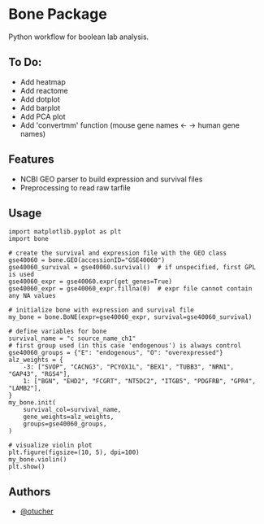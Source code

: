 
# Bone Package

Python workflow for boolean lab analysis.

## To Do:
- Add heatmap
- Add reactome
- Add dotplot
- Add barplot
- Add PCA plot
- Add 'convertmm' function (mouse gene names <- -> human gene names)

## Features

- NCBI GEO parser to build expression and survival files
- Preprocessing to read raw tarfile



## Usage

```
import matplotlib.pyplot as plt
import bone

# create the survival and expression file with the GEO class
gse40060 = bone.GEO(accessionID="GSE40060")
gse40060_survival = gse40060.survival()  # if unspecified, first GPL is used
gse40060_expr = gse40060.expr(get_genes=True)
gse40060_expr = gse40060_expr.fillna(0)  # expr file cannot contain any NA values

# initialize bone with expression and survival file
my_bone = bone.BoNE(expr=gse40060_expr, survival=gse40060_survival)

# define variables for bone
survival_name = "c source_name_ch1"
# first group used (in this case 'endogenous') is always control
gse40060_groups = {"E": "endogenous", "O": "overexpressed"}
alz_weights = {
    -3: ["SVOP", "CACNG3", "PCYOX1L", "BEX1", "TUBB3", "NRN1", "GAP43", "RGS4"],
    1: ["BGN", "EHD2", "FCGRT", "NT5DC2", "ITGB5", "PDGFRB", "GPR4", "LAMB2"],
}
my_bone.init(
    survival_col=survival_name,
    gene_weights=alz_weights,
    groups=gse40060_groups,
)

# visualize violin plot
plt.figure(figsize=(10, 5), dpi=100)
my_bone.violin()
plt.show()
```

## Authors

- [@otucher](https://www.github.com/otucher)


